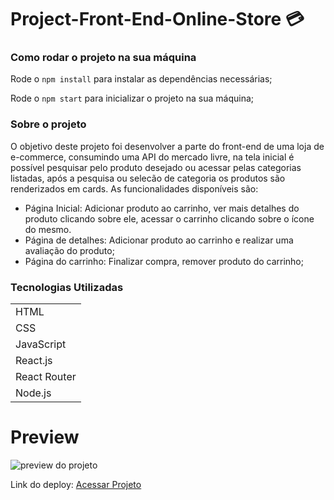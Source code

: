 # Project-Front-End-Online-Store :credit_card:

### Como rodar o projeto na sua máquina

Rode o `npm install` para instalar as dependências necessárias;

Rode o `npm start` para inicializar o projeto na sua máquina;

### Sobre o projeto
O objetivo deste projeto foi desenvolver a parte do front-end de uma loja de e-commerce, consumindo uma API do mercado livre, na tela inicial é possível  pesquisar pelo produto desejado ou acessar pelas categorias listadas, após a pesquisa ou selecão de categoria os produtos são renderizados em cards.
As funcionalidades disponíveis são:
  - Página Inicial: Adicionar produto ao carrinho, ver mais detalhes do produto clicando sobre ele, acessar o carrinho clicando sobre o ícone do mesmo.
  - Página de detalhes: Adicionar produto ao carrinho e realizar uma avaliação do produto;
  - Página do carrinho: Finalizar compra, remover produto do carrinho;
  
<h3>Tecnologias Utilizadas</h3>

<table>
<tr>
	<td>HTML</td>
</tr>
<tr>
	<td>CSS</td>
</tr>
<tr>
	<td>JavaScript</td>
</tr>
<tr>
	<td>React.js</td>
</tr>
<tr>
	<td>React Router</td>
</tr>
<tr>
	<td>Node.js</td>
</tr>
</table>

# Preview
<img src="/img/prev.png" alt="preview do projeto"></img>

Link do deploy: <a href="">Acessar Projeto</a>
